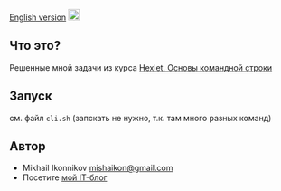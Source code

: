 [English version](README.ENG.md)
<img src="../../eng.png" alt="eng" width="20" />

## Что это?
Решенные мной задачи из курса [Hexlet. Основы командной строки](https://ru.hexlet.io/courses/cli-basics/)

## Запуск
см. файл ``cli.sh`` (запскать не нужно, т.к. там много разных команд)

## Автор
- Mikhail Ikonnikov <mishaikon@gmail.com>
- Посетите [мой IT-блог](http://nujensait.ru/)
